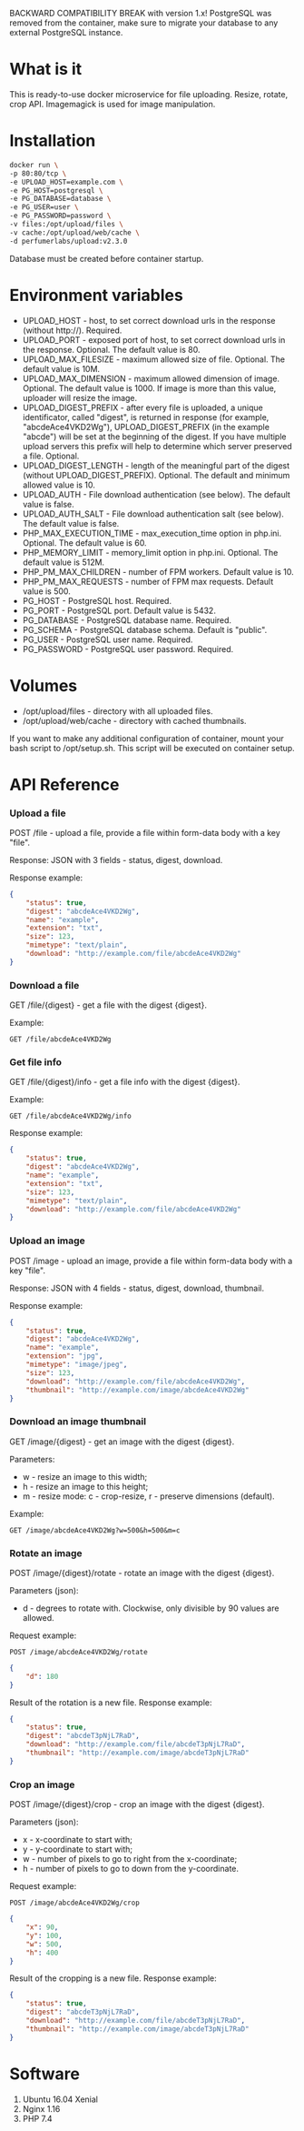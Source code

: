 BACKWARD COMPATIBILITY BREAK with version 1.x!
PostgreSQL was removed from the container, make sure to migrate your database to any external PostgreSQL instance.

What is it
===========

This is ready-to-use docker microservice for file uploading. Resize, rotate, crop API. 
Imagemagick is used for image manipulation.

Installation
============

```bash
docker run \
-p 80:80/tcp \
-e UPLOAD_HOST=example.com \
-e PG_HOST=postgresql \
-e PG_DATABASE=database \
-e PG_USER=user \
-e PG_PASSWORD=password \
-v files:/opt/upload/files \
-v cache:/opt/upload/web/cache \
-d perfumerlabs/upload:v2.3.0
```

Database must be created before container startup.

Environment variables
=====================

- UPLOAD_HOST - host, to set correct download urls in the response (without http://). Required.
- UPLOAD_PORT - exposed port of host, to set correct download urls in the response. Optional. The default value is 80.
- UPLOAD_MAX_FILESIZE - maximum allowed size of file. Optional. The default value is 10M.
- UPLOAD_MAX_DIMENSION - maximum allowed dimension of image. Optional. The default value is 1000. If image is more than this value, uploader will resize the image.
- UPLOAD_DIGEST_PREFIX - after every file is uploaded, a unique identificator, called "digest", is returned in response (for example, "abcdeAce4VKD2Wg"), UPLOAD_DIGEST_PREFIX (in the example "abcde") will be set at the beginning of the digest. If you have multiple upload servers this prefix will help to determine which server preserved a file. Optional.
- UPLOAD_DIGEST_LENGTH - length of the meaningful part of the digest (without UPLOAD_DIGEST_PREFIX). Optional. The default and minimum allowed value is 10.
- UPLOAD_AUTH - File download authentication (see below). The default value is false.
- UPLOAD_AUTH_SALT - File download authentication salt (see below). The default value is false.
- PHP_MAX_EXECUTION_TIME - max_execution_time option in php.ini. Optional. The default value is 60.
- PHP_MEMORY_LIMIT - memory_limit option in php.ini. Optional. The default value is 512M.
- PHP_PM_MAX_CHILDREN - number of FPM workers. Default value is 10.
- PHP_PM_MAX_REQUESTS - number of FPM max requests. Default value is 500.
- PG_HOST - PostgreSQL host. Required.
- PG_PORT - PostgreSQL port. Default value is 5432.
- PG_DATABASE - PostgreSQL database name. Required.
- PG_SCHEMA - PostgreSQL database schema. Default is "public".
- PG_USER - PostgreSQL user name. Required.
- PG_PASSWORD - PostgreSQL user password. Required.

Volumes
=======

- /opt/upload/files - directory with all uploaded files.
- /opt/upload/web/cache - directory with cached thumbnails.

If you want to make any additional configuration of container, mount your bash script to /opt/setup.sh. This script will be executed on container setup.

API Reference
=============

### Upload a file

POST /file - upload a file, provide a file within form-data body with a key "file".

Response: JSON with 3 fields - status, digest, download.

Response example:

```json
{
    "status": true,
    "digest": "abcdeAce4VKD2Wg",
    "name": "example",
    "extension": "txt",
    "size": 123,
    "mimetype": "text/plain",
    "download": "http://example.com/file/abcdeAce4VKD2Wg"
}
```

### Download a file

GET /file/{digest} - get a file with the digest {digest}.

Example:

```
GET /file/abcdeAce4VKD2Wg
```

### Get file info

GET /file/{digest}/info - get a file info with the digest {digest}.

Example:

```
GET /file/abcdeAce4VKD2Wg/info
```

Response example:

```json
{
    "status": true,
    "digest": "abcdeAce4VKD2Wg",
    "name": "example",
    "extension": "txt",
    "size": 123,
    "mimetype": "text/plain",
    "download": "http://example.com/file/abcdeAce4VKD2Wg"
}
```

### Upload an image

POST /image - upload an image, provide a file within form-data body with a key "file".

Response: JSON with 4 fields - status, digest, download, thumbnail.

Response example:

```json
{
    "status": true,
    "digest": "abcdeAce4VKD2Wg",
    "name": "example",
    "extension": "jpg",
    "mimetype": "image/jpeg",
    "size": 123,
    "download": "http://example.com/file/abcdeAce4VKD2Wg",
    "thumbnail": "http://example.com/image/abcdeAce4VKD2Wg"
}
```

### Download an image thumbnail

GET /image/{digest} - get an image with the digest {digest}.

Parameters:
- w - resize an image to this width;
- h - resize an image to this height;
- m - resize mode: c - crop-resize, r - preserve dimensions (default).

Example:

```
GET /image/abcdeAce4VKD2Wg?w=500&h=500&m=c
```

### Rotate an image

POST /image/{digest}/rotate - rotate an image with the digest {digest}.

Parameters (json):
- d - degrees to rotate with. Clockwise, only divisible by 90 values are allowed.

Request example:

```
POST /image/abcdeAce4VKD2Wg/rotate
```

```json
{
    "d": 180
}
```

Result of the rotation is a new file. Response example:

```json
{
    "status": true,
    "digest": "abcdeT3pNjL7RaD",
    "download": "http://example.com/file/abcdeT3pNjL7RaD",
    "thumbnail": "http://example.com/image/abcdeT3pNjL7RaD"
}
```

### Crop an image

POST /image/{digest}/crop - crop an image with the digest {digest}.

Parameters (json):
- x - x-coordinate to start with;
- y - y-coordinate to start with;
- w - number of pixels to go to right from the x-coordinate;
- h - number of pixels to go to down from the y-coordinate.

Request example:

```
POST /image/abcdeAce4VKD2Wg/crop
```

```json
{
    "x": 90,
    "y": 100,
    "w": 500,
    "h": 400
}
```

Result of the cropping is a new file. Response example:

```json
{
    "status": true,
    "digest": "abcdeT3pNjL7RaD",
    "download": "http://example.com/file/abcdeT3pNjL7RaD",
    "thumbnail": "http://example.com/image/abcdeT3pNjL7RaD"
}
```

Software
========

1. Ubuntu 16.04 Xenial
3. Nginx 1.16
4. PHP 7.4
